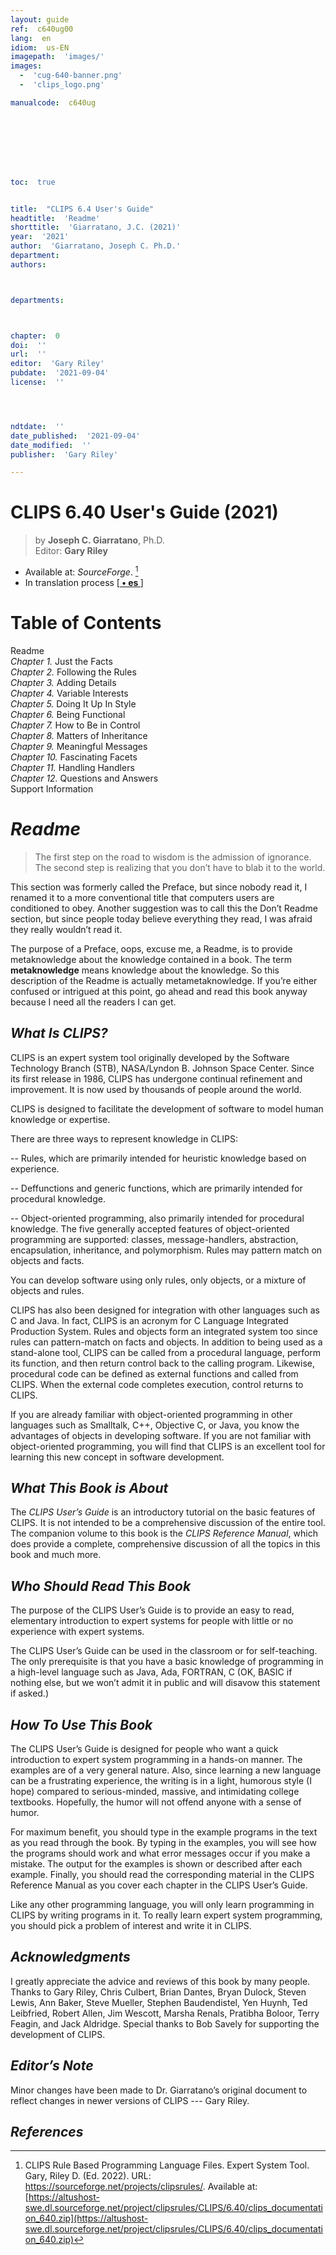 ```yaml
---
layout: guide
ref:  c640ug00
lang:  en
idiom:  us-EN
imagepath:  'images/'
images:
  -  'cug-640-banner.png'
  -  'clips_logo.png'

manualcode:  c640ug








toc:  true


title:  "CLIPS 6.4 User's Guide"
headtitle:  'Readme'
shorttitle:  'Giarratano, J.C. (2021)'
year:  '2021'
author:  'Giarratano, Joseph C. Ph.D.'
department:  
authors:



departments:



chapter:  0
doi:  ''
url:  ''
editor:  'Gary Riley'
pubdate:  '2021-09-04'
license:  ''




ndtdate:  ''
date_published:  '2021-09-04'
date_modified:  ''
publisher:  'Gary Riley'

---
```



<h1 class="no_toc">CLIPS 6.40 User's Guide (2021)</h1>

>  by  **Joseph C. Giarratano**, Ph.D.<br>
>  Editor: **Gary Riley**

-  Available at: _SourceForge_. [^1]
-  In translation process [[<strong> • es  </strong>]](/guides/clips/clips-640-user-guide-chapter-00_es.html)



#   Table of Contents
Readme<br>
_Chapter 1._ Just the Facts<br>
_Chapter 2._ Following the Rules<br>
_Chapter 3._ Adding Details<br>
_Chapter 4._ Variable Interests<br>
_Chapter 5._ Doing It Up In Style<br>
_Chapter 6._ Being Functional<br>
_Chapter 7._ How to Be in Control<br>
_Chapter 8._ Matters of Inheritance<br>
_Chapter 9._ Meaningful Messages<br>
_Chapter 10._ Fascinating Facets<br>
_Chapter 11._ Handling Handlers<br>
_Chapter 12._ Questions and Answers<br>
Support Information<br>




#  _Readme_



>  The first step on the road to wisdom is the admission of ignorance. <br>The second step is realizing that you don’t have to blab it to the world.



This section was formerly called the Preface, but since nobody read it, I renamed it to a more  conventional title that computers users are conditioned to obey. Another suggestion was to call  this the Don’t Readme section, but since people today believe everything they read, I was afraid  they really wouldn’t read it.

The purpose of a Preface, oops, excuse me, a Readme, is to provide metaknowledge about  the knowledge contained in a book. The term **metaknowledge** means knowledge about the  knowledge. So this description of the Readme is actually metametaknowledge. If you’re either  confused or intrigued at this point, go ahead and read this book anyway because I need all the  readers I can get.


##  _What Is CLIPS?_

CLIPS is an expert system tool originally developed by the Software Technology Branch (STB),  NASA/Lyndon B. Johnson Space Center. Since its first release in 1986, CLIPS has undergone  continual refinement and improvement. It is now used by thousands of people around the world.

CLIPS is designed to facilitate the development of software to model human knowledge or  expertise.

There are three ways to represent knowledge in CLIPS:

-- Rules, which are primarily intended for heuristic knowledge based on experience.

-- Deffunctions and generic functions, which are primarily intended for procedural knowledge.

-- Object-oriented programming, also primarily intended for procedural knowledge. The five  generally accepted features of object-oriented programming are supported: classes,  message-handlers, abstraction, encapsulation, inheritance, and polymorphism. Rules may  pattern match on objects and facts.
  
You can develop software using only rules, only objects, or a mixture of objects and rules.

  CLIPS has also been designed for integration with other languages such as C and Java. In  fact, CLIPS is an acronym for C Language Integrated Production System. Rules and objects  form an integrated system too since rules can pattern-match on facts and objects. In addition to  being used as a stand-alone tool, CLIPS can be called from a procedural language, perform its  function, and then return control back to the calling program. Likewise, procedural code can be  defined as external functions and called from CLIPS. When the external code completes  execution, control returns to CLIPS.

If you are already familiar with object-oriented programming in other languages such as  Smalltalk, C++, Objective C, or Java, you know the advantages of objects in developing  software. If you are not familiar with object-oriented programming, you will find that CLIPS is  an excellent tool for learning this new concept in software development.

##  _What This Book is About_

The _CLIPS User’s Guide_ is an introductory tutorial on the basic features of CLIPS. It is not  intended to be a comprehensive discussion of the entire tool. The companion volume to this  book is the _CLIPS Reference Manual_, which does provide a complete, comprehensive discussion of  all the topics in this book and much more.

##  _Who Should Read This Book_

The purpose of the CLIPS User’s Guide is to provide an easy to read, elementary introduction to  expert systems for people with little or no experience with expert systems.

The CLIPS User’s Guide can be used in the classroom or for self-teaching. The only  prerequisite is that you have a basic knowledge of programming in a high-level language such as  Java, Ada, FORTRAN, C (OK, BASIC if nothing else, but we won’t admit it in public and will  disavow this statement if asked.)

##  _How To Use This Book_

The CLIPS User’s Guide is designed for people who want a quick introduction to expert system  programming in a hands-on manner. The examples are of a very general nature. Also, since  learning a new language can be a frustrating experience, the writing is in a light, humorous style  (I hope) compared to serious-minded, massive, and intimidating college textbooks. Hopefully, the  humor will not offend anyone with a sense of humor.

For maximum benefit, you should type in the example programs in the text as you read  through the book. By typing in the examples, you will see how the programs should work and  what error messages occur if you make a mistake. The output for the examples is shown or  described after each example. Finally, you should read the corresponding material in the CLIPS  Reference Manual as you cover each chapter in the CLIPS User’s Guide.

Like any other programming language, you will only learn programming in CLIPS by writing  programs in it. To really learn expert system programming, you should pick a problem of interest  and write it in CLIPS.

##  _Acknowledgments_

I greatly appreciate the advice and reviews of this book by many people. Thanks to Gary Riley,  Chris Culbert, Brian Dantes, Bryan Dulock, Steven Lewis, Ann Baker, Steve Mueller, Stephen  Baudendistel, Yen Huynh, Ted Leibfried, Robert Allen, Jim Wescott, Marsha Renals, Pratibha Boloor, Terry Feagin, and Jack Aldridge. Special thanks to Bob Savely for supporting the  development of CLIPS.
    
    

##  _Editor’s Note_

Minor changes have been made to Dr. Giarratano’s original document to reflect changes in  newer versions of CLIPS --- Gary Riley.









##  _References_

[^1]: CLIPS Rule Based Programming Language Files. Expert System Tool. Gary, Riley D. (Ed. 2022). URL: https://sourceforge.net/projects/clipsrules/. Available at: [https://altushost-swe.dl.sourceforge.net/project/clipsrules/CLIPS/6.40/clips_documentation_640.zip](https://altushost-swe.dl.sourceforge.net/project/clipsrules/CLIPS/6.40/clips_documentation_640.zip)

